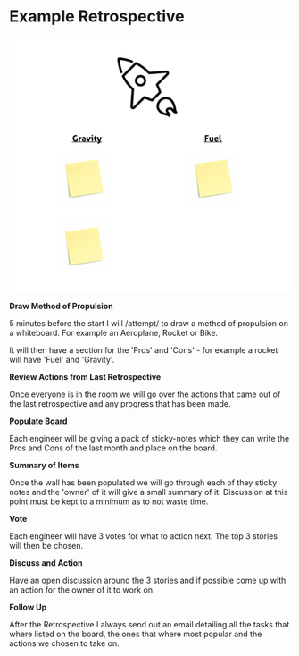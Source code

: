 
# Example Retrospective

![](retrospective.png)

**Draw Method of Propulsion**

5 minutes before the start I will /attempt/ to draw a method of propulsion on a whiteboard. For example an Aeroplane, Rocket or Bike.

It will then have a section for the 'Pros' and 'Cons' - for example a rocket will have 'Fuel' and 'Gravity'. 

**Review Actions from Last Retrospective**

Once everyone is in the room we will go over the actions that came out of the last retrospective and any progress that has been made.

**Populate Board**

Each engineer will be giving a pack of sticky-notes which they can write the Pros and Cons of the last month and place on the board.

**Summary of Items**

Once the wall has been populated we will go through each of they sticky notes and the 'owner' of it will give a small summary of it. Discussion at this point must be kept to a minimum as to not waste time.

**Vote**

Each engineer will have 3 votes for what to action next. The top 3 stories will then be chosen.

**Discuss and Action**

Have an open discussion around the 3 stories and if possible come up with an action for the owner of it to work on.

**Follow Up**

After the Retrospective I always send out an email detailing all the tasks that where listed on the board, the ones that where most popular and the actions we chosen to take on.


